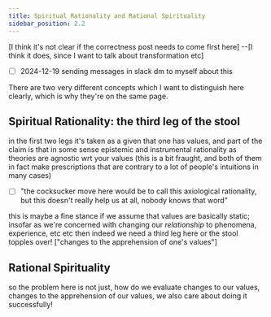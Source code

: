 ```yaml
---
title: Spiritual Rationality and Rational Spirituality
sidebar_position: 2.2
---
```

[I think it's not clear if the correctness post needs to come first here]
--[I think it does, since I want to talk about transformation etc]

- [ ] 2024-12-19 sending messages in slack dm to myself about this

There are two very different concepts which I want to distinguish here clearly, which is why they're on the same page.

## Spiritual Rationality: the third leg of the stool
in the first two legs it's taken as a given that one has values, and part of the claim is that in some sense
epistemic and instrumental rationality as theories are agnostic wrt your values
  (this is a bit fraught, and both of them in fact make prescriptions that are contrary to a lot of people's
  intuitions in many cases)

- [ ] "the cocksucker move here would be to call this axiological rationality, but this doesn't really help us at all, nobody knows that word"

this is maybe a fine stance if we assume that values are basically static; insofar as we're concerned with changing our *relationship* to phenomena, experience, etc etc then indeed we need a third leg here or the stool topples over!
["changes to the apprehension of one's values"]

## Rational Spirituality
so the problem here is not just, how do we evaluate changes to our values, changes to the apprehension of our values, we also care about doing it successfully!
